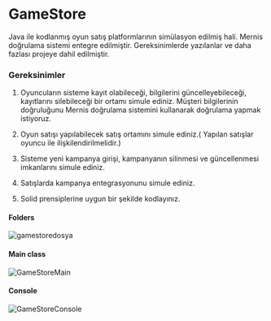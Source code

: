 # GameStore
Java ile kodlanmış oyun satış platformlarının simülasyon edilmiş hali. Mernis doğrulama sistemi entegre edilmiştir. Gereksinimlerde yazılanlar ve daha fazlası projeye dahil edilmiştir.
</br>
### Gereksinimler

1) Oyuncuların sisteme kayıt olabileceği, bilgilerini güncelleyebileceği, kayıtlarını silebileceği bir ortamı simule ediniz. Müşteri bilgilerinin doğruluğunu Mernis doğrulama sistemini kullanarak doğrulama yapmak istiyoruz. 

2) Oyun satışı yapılabilecek satış ortamını simule ediniz.( Yapılan satışlar oyuncu ile ilişkilendirilmelidir.)

3) Sisteme yeni kampanya girişi, kampanyanın silinmesi ve güncellenmesi imkanlarını simule ediniz.

4) Satışlarda kampanya entegrasyonunu simule ediniz.

5) Solid prensiplerine uygun bir şekilde kodlayınız.

#### Folders

![gamestoredosya](https://user-images.githubusercontent.com/77545911/122417791-6c0e8d80-cf92-11eb-8381-a0f743c95b97.PNG)
</br>

#### Main class 
![GameStoreMain](https://user-images.githubusercontent.com/77545911/122417027-dffc6600-cf91-11eb-8b57-4735ec81e0d5.PNG)
</br>

#### Console
![GameStoreConsole](https://user-images.githubusercontent.com/77545911/122417419-2356d480-cf92-11eb-89a5-31a5368ddc94.PNG)



